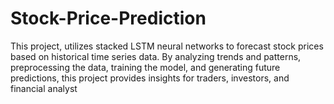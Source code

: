 # Stock-Price-Prediction
This project,  utilizes stacked LSTM neural networks to forecast stock prices based on historical time series data. By analyzing trends and patterns, preprocessing the data, training the model, and generating future predictions, this project provides insights for traders, investors, and financial analyst

